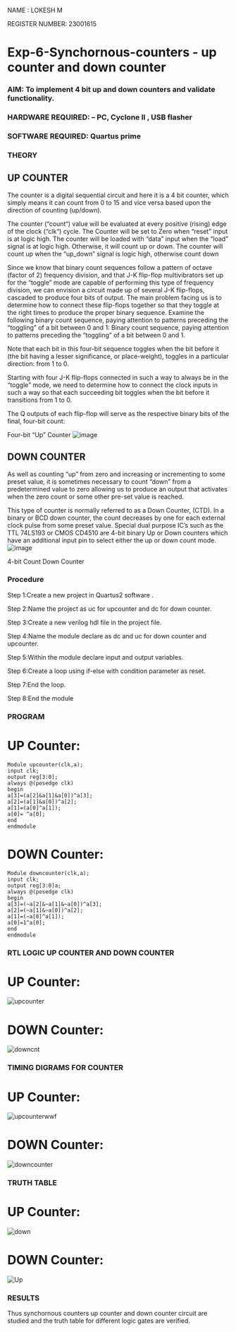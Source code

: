 NAME : LOKESH M

REGISTER NUMBER: 23001615
# Exp-6-Synchornous-counters - up counter and down counter 
### AIM: To implement 4 bit up and down counters and validate  functionality.
### HARDWARE REQUIRED:  – PC, Cyclone II , USB flasher
### SOFTWARE REQUIRED:   Quartus prime
### THEORY 

## UP COUNTER 
The counter is a digital sequential circuit and here it is a 4 bit counter, which simply means it can count from 0 to 15 and vice versa based upon the direction of counting (up/down). 

The counter (“count“) value will be evaluated at every positive (rising) edge of the clock (“clk“) cycle.
The Counter will be set to Zero when “reset” input is at logic high.
The counter will be loaded with “data” input when the “load” signal is at logic high. Otherwise, it will count up or down.
The counter will count up when the “up_down” signal is logic high, otherwise count down

Since we know that binary count sequences follow a pattern of octave (factor of 2) frequency division, and that J-K flip-flop multivibrators set up for the “toggle” mode are capable of performing this type of frequency division, we can envision a circuit made up of several J-K flip-flops, cascaded to produce four bits of output.
The main problem facing us is to determine how to connect these flip-flops together so that they toggle at the right times to produce the proper binary sequence.
Examine the following binary count sequence, paying attention to patterns preceding the “toggling” of a bit between 0 and 1:
Binary count sequence, paying attention to patterns preceding the “toggling” of a bit between 0 and 1.

Note that each bit in this four-bit sequence toggles when the bit before it (the bit having a lesser significance, or place-weight), toggles in a particular direction: from 1 to 0.



 
 

Starting with four J-K flip-flops connected in such a way to always be in the “toggle” mode, we need to determine how to connect the clock inputs in such a way so that each succeeding bit toggles when the bit before it transitions from 1 to 0.

The Q outputs of each flip-flop will serve as the respective binary bits of the final, four-bit count:

 
 

Four-bit “Up” Counter
![image](https://user-images.githubusercontent.com/36288975/169644758-b2f4339d-9532-40c5-af40-8f4f8c942e2c.png)



## DOWN COUNTER 

As well as counting “up” from zero and increasing or incrementing to some preset value, it is sometimes necessary to count “down” from a predetermined value to zero allowing us to produce an output that activates when the zero count or some other pre-set value is reached.

This type of counter is normally referred to as a Down Counter, (CTD). In a binary or BCD down counter, the count decreases by one for each external clock pulse from some preset value. Special dual purpose IC’s such as the TTL 74LS193 or CMOS CD4510 are 4-bit binary Up or Down counters which have an additional input pin to select either the up or down count mode.
![image](https://user-images.githubusercontent.com/36288975/169644844-1a14e123-7228-4ed8-81a9-eb937dff4ac8.png)


4-bit Count Down Counter
### Procedure
Step 1:Create a new project in Quartus2 software .

Step 2:Name the project as uc for upcounter and dc for down counter.

Step 3:Create a new verilog hdl file in the project file.

Step 4:Name the module declare as dc and uc for down counter and upcounter.

Step 5:Within the module declare input and output variables.

Step 6:Create a loop using if-else with condition parameter as reset.

Step 7:End the loop.

Step 8:End the module



### PROGRAM 
# UP Counter:
```
Module upcounter(clk,a);
input clk;
output reg[3:0];
always @(posedge clk)
begin
a[3]=(a[2]&a[1]&a[0])^a[3];
a[2]=(a[1]&a[0])^a[2];
a[1]=(a[0]^a[1]);
a[0]= ^a[0];
end
endmodule
```
# DOWN Counter:
```
Module downcounter(clk,a);
input clk;
output reg[3:0]a;
always @(posedge clk)
begin
a[3]=(~a[2]&~a[1]&~a[0])^a[3];
a[2]=(~a[1]&~a[0])^a[2];
a[1]=(~a[0]^a[1]);
a[0]=1^a[0];
end
endmodule
```



### RTL LOGIC UP COUNTER AND DOWN COUNTER  
# UP Counter:
![upcounter](https://github.com/Lokesh23001615/Exp-7-Synchornous-counters-/assets/144979337/5241a9fc-c687-42f7-afd8-57ee829da377)


# DOWN Counter:
![downcnt](https://github.com/Lokesh23001615/Exp-7-Synchornous-counters-/assets/144979337/72a079b9-a6b5-433f-9042-b5291ddf62fb)




### TIMING DIGRAMS FOR COUNTER  

# UP Counter:
![upcounterwwf](https://github.com/Lokesh23001615/Exp-7-Synchornous-counters-/assets/144979337/30c1885f-d282-4472-9f2b-1eb8c3dd8e2e)

# DOWN Counter:
![downcounter](https://github.com/Lokesh23001615/Exp-7-Synchornous-counters-/assets/144979337/346c8c94-f8b2-422b-a2ad-c2ebc62e742e)



### TRUTH TABLE 
# UP Counter:
![down](https://github.com/Lokesh23001615/Exp-7-Synchornous-counters-/assets/144979337/6ce654da-fbc1-4e3a-8d82-667514531b06)




# DOWN Counter:


![Up](https://github.com/Lokesh23001615/Exp-7-Synchornous-counters-/assets/144979337/b5483183-a686-480f-8d06-3ae313dd7334)




### RESULTS 
Thus synchornous counters up counter and down counter circuit are studied and the truth table for different logic gates are verified.
